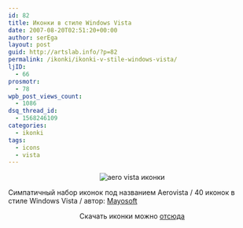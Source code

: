 ```yaml
---
id: 82
title: Иконки в стиле Windows Vista
date: 2007-08-20T02:51:20+00:00
author: serEga
layout: post
guid: http://artslab.info/?p=82
permalink: /ikonki/ikonki-v-stile-windows-vista/
ljID:
  - 66
prosmotr:
  - 78
wpb_post_views_count:
  - 1086
dsq_thread_id:
  - 1568246109
categories:
  - ikonki
tags:
  - icons
  - vista
---
```

<center>
  <img border="0" title="aero vista иконки" alt="aero vista иконки" src="{{site.img_cdn}}/AeroVista_by_Mayosoft.jpg" />
</center>

Симпатичный набор иконок под названием Aerovista / 40 иконок в стиле Windows Vista / автор: [Mayosoft](http://mayosoft.deviantart.com/)

<p align="center">
  Скачать иконки можно <a HREF="http://mayosoft.deviantart.com/art/AeroVista-28787920">отсюда</a>
</p>
